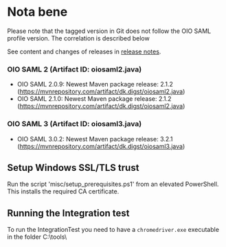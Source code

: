 # Nota bene

Please note that the tagged version in Git does not follow the OIO SAML profile version. The correlation is described below

See content and changes of releases in [release notes](RELEASE_NOTES.md).

### OIO SAML 2 (Artifact ID: oiosaml2.java)
* OIO SAML 2.0.9: Newest Maven package release: 2.1.2 (https://mvnrepository.com/artifact/dk.digst/oiosaml2.java)
* OIO SAML 2.1.0: Newest Maven package release: 2.1.2 (https://mvnrepository.com/artifact/dk.digst/oiosaml2.java)

### OIO SAML 3 (Artifact ID: oiosaml3.java)
* OIO SAML 3.0.2: Newest Maven package release: 3.2.1 (https://mvnrepository.com/artifact/dk.digst/oiosaml3.java)

## Setup Windows SSL/TLS trust

Run the script 'misc/setup_prerequisites.ps1' from an elevated PowerShell. This installs the required CA certificate.

## Running the Integration test

To run the IntegrationTest you need to have a `chromedriver.exe` executable in the folder C:\tools\
